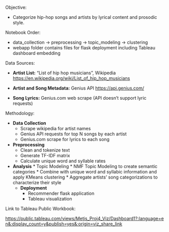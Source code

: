 Objective:

* Categorize hip-hop songs and artists by lyrical content and prosodic style. 

Notebook Order:

* data_collection -> preprocessing -> topic_modeling -> clustering
* webapp folder contains files for flask deployment including Tableau dashboard embedding

Data Sources:

* **Artist List:** “List of hip hop musicians”, Wikipedia https://en.wikipedia.org/wiki/List_of_hip_hop_musicians

* **Artist and Song Metadata:** Genius API https://api.genius.com/ 

* **Song Lyrics:** Genius.com web scrape (API doesn’t support lyric requests)

Methodology:

* **Data Collection**
  * Scrape wikipedia for artist names
  * Genius API requests for top N songs by each artist
  * Genius.com scrape for lyrics to each song
* **Preprocessing**
    * Clean and tokenize text
    * Generate TF-IDF matrix
    * Calculate unique word and syllable rates
* **Analysis**
      * Topic Modeling
      * NMF Topic Modeling to create semantic categories
      * Combine with unique word and syllabic information and apply KMeans clustering
      * Aggregate artists’ song categorizations to characterize their style
  * **Deployment**
    * Recommender flask application
    * Tableau visualization

Link to Tableau Public Workbook:

https://public.tableau.com/views/Metis_Proj4_Viz/Dashboard1?:language=en&:display_count=y&publish=yes&:origin=viz_share_link
